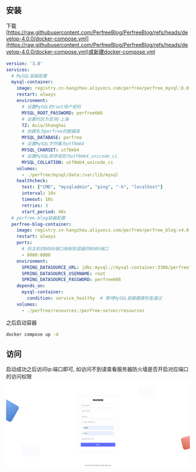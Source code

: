 ## 安装
下载  [https://raw.githubusercontent.com/PerfreeBlog/PerfreeBlog/refs/heads/develop-4.0.0/docker-compose.yml](https://raw.githubusercontent.com/PerfreeBlog/PerfreeBlog/refs/heads/develop-4.0.0/docker-compose.yml)或新建docker-compose.yml

```yaml
version: '3.8'
services:
  # MySQL容器配置
  mysql-container:
    image: registry.cn-hangzhou.aliyuncs.com/perfree/perfree_mysql:8.0
    restart: always
    environment:
      # 设置MySQL的root用户密码
      MYSQL_ROOT_PASSWORD: perfree666
      # 设置时区为亚洲/上海
      TZ: Asia/Shanghai
      # 创建名为perfree的数据库
      MYSQL_DATABASE: perfree
      # 设置MySQL字符集为utf8mb4
      MYSQL_CHARSET: utf8mb4
      # 设置MySQL排序规则为utf8mb4_unicode_ci
      MYSQL_COLLATION: utf8mb4_unicode_ci
    volumes:
      - ./perfree/mysql/data:/var/lib/mysql
    healthcheck:
      test: ["CMD", "mysqladmin", "ping", "-h", "localhost"]
      interval: 10s
      timeout: 10s
      retries: 3
      start_period: 40s
  # perfree-blog容器配置
  perfree-blog-container:
    image: registry.cn-hangzhou.aliyuncs.com/perfree/perfree_blog:v4.0.0-beta.1.01
    restart: always
    ports:
      # 将主机的8080端口映射到容器的8080端口
      - 8080:8080
    environment:
      SPRING_DATASOURCE_URL: jdbc:mysql://mysql-container:3306/perfree?useSSL=false&allowPublicKeyRetrieval=true&useUnicode=true&characterEncoding=UTF-8&nullCatalogMeansCurrent=true
      SPRING_DATASOURCE_USERNAME: root
      SPRING_DATASOURCE_PASSWORD: perfree666
    depends_on:
      mysql-container:
        condition: service_healthy  # 等待MySQL容器健康检查通过
    volumes:
      - ./perfree/resources:/perfree-server/resources
```
之后启动容器
```bash
docker compose up -d
```
## 访问
启动成功之后访问ip:端口即可, 如访问不到请查看服务器防火墙是否开启对应端口的访问权限
![init](./images/1732155174095.jpg)